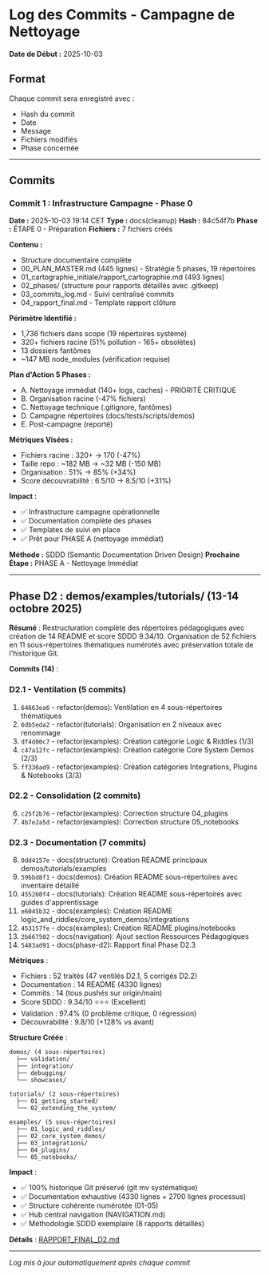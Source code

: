 # Log des Commits - Campagne de Nettoyage

**Date de Début :** 2025-10-03

## Format
Chaque commit sera enregistré avec :
- Hash du commit
- Date
- Message
- Fichiers modifiés
- Phase concernée

---

## Commits

### Commit 1 : Infrastructure Campagne - Phase 0

**Date :** 2025-10-03 19:14 CET
**Type :** docs(cleanup)
**Hash :** 84c54f7b
**Phase :** ÉTAPE 0 - Préparation
**Fichiers :** 7 fichiers créés

**Contenu :**
- Structure documentaire complète
- 00_PLAN_MASTER.md (445 lignes) - Stratégie 5 phases, 19 répertoires
- 01_cartographie_initiale/rapport_cartographie.md (493 lignes)
- 02_phases/ (structure pour rapports détaillés avec .gitkeep)
- 03_commits_log.md - Suivi centralisé commits
- 04_rapport_final.md - Template rapport clôture

**Périmètre Identifié :**
- 1,736 fichiers dans scope (19 répertoires système)
- 320+ fichiers racine (51% pollution - 165+ obsolètes)
- 13 dossiers fantômes
- ~147 MB node_modules (vérification requise)

**Plan d'Action 5 Phases :**
- A. Nettoyage immédiat (140+ logs, caches) - PRIORITÉ CRITIQUE
- B. Organisation racine (-47% fichiers)
- C. Nettoyage technique (.gitignore, fantômes)
- D. Campagne répertoires (docs/tests/scripts/demos)
- E. Post-campagne (reporté)

**Métriques Visées :**
- Fichiers racine : 320+ → 170 (-47%)
- Taille repo : ~182 MB → ~32 MB (-150 MB)
- Organisation : 51% → 85% (+34%)
- Score découvrabilité : 6.5/10 → 8.5/10 (+31%)

**Impact :**
- ✅ Infrastructure campagne opérationnelle
- ✅ Documentation complète des phases
- ✅ Templates de suivi en place
- ✅ Prêt pour PHASE A (nettoyage immédiat)

**Méthode :** SDDD (Semantic Documentation Driven Design)
**Prochaine Étape :** PHASE A - Nettoyage Immédiat

---

## Phase D2 : demos/examples/tutorials/ (13-14 octobre 2025)

**Résumé** : Restructuration complète des répertoires pédagogiques avec création de 14 README et score SDDD 9.34/10. Organisation de 52 fichiers en 11 sous-répertoires thématiques numérotés avec préservation totale de l'historique Git.

**Commits (14)** :

### D2.1 - Ventilation (5 commits)
1. `64663ea6` - refactor(demos): Ventilation en 4 sous-répertoires thématiques
2. `6db5eda2` - refactor(tutorials): Organisation en 2 niveaux avec renommage
3. `df4d00c7` - refactor(examples): Création catégorie Logic & Riddles (1/3)
4. `c47a12fc` - refactor(examples): Création catégorie Core System Demos (2/3)
5. `ff336ad9` - refactor(examples): Création catégories Integrations, Plugins & Notebooks (3/3)

### D2.2 - Consolidation (2 commits)
6. `c25f2b76` - refactor(examples): Correction structure 04_plugins
7. `4b7e2a5d` - refactor(examples): Correction structure 05_notebooks

### D2.3 - Documentation (7 commits)
8. `0dd4157e` - docs(structure): Création README principaux demos/tutorials/examples
9. `59bbd8f1` - docs(demos): Création README sous-répertoires avec inventaire détaillé
10. `455260f4` - docs(tutorials): Création README sous-répertoires avec guides d'apprentissage
11. `e6045b32` - docs(examples): Création README logic_and_riddles/core_system_demos/integrations
12. `453157fe` - docs(examples): Création README plugins/notebooks
13. `2b667502` - docs(navigation): Ajout section Ressources Pédagogiques
14. `5483ad91` - docs(phase-d2): Rapport final Phase D2.3

**Métriques** :
- Fichiers : 52 traités (47 ventilés D2.1, 5 corrigés D2.2)
- Documentation : 14 README (4330 lignes)
- Commits : 14 (tous pushés sur origin/main)
- Score SDDD : 9.34/10 ⭐⭐⭐ (Excellent)
- Validation : 97.4% (0 problème critique, 0 régression)
- Découvrabilité : 9.8/10 (+128% vs avant)

**Structure Créée** :
```
demos/ (4 sous-répertoires)
  ├── validation/
  ├── integration/
  ├── debugging/
  └── showcases/

tutorials/ (2 sous-répertoires)
  ├── 01_getting_started/
  └── 02_extending_the_system/

examples/ (5 sous-répertoires)
  ├── 01_logic_and_riddles/
  ├── 02_core_system_demos/
  ├── 03_integrations/
  ├── 04_plugins/
  └── 05_notebooks/
```

**Impact** :
- ✅ 100% historique Git préservé (git mv systématique)
- ✅ Documentation exhaustive (4330 lignes + 2700 lignes processus)
- ✅ Structure cohérente numérotée (01-05)
- ✅ Hub central navigation (NAVIGATION.md)
- ✅ Méthodologie SDDD exemplaire (8 rapports détaillés)

**Détails** : [RAPPORT_FINAL_D2.md](02_phases/phase_D2/RAPPORT_FINAL_D2.md)

---
*Log mis à jour automatiquement après chaque commit*